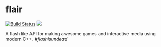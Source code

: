 # flair

[![Build Status](https://travis-ci.org/flair/flair.svg?branch=master)](https://travis-ci.org/flair/flair) [![](http://slack.thejustinwalsh.com/badge.svg)](http://slack.thejustinwalsh.com)

A flash like API for making awesome games and interactive media using modern C++. *#flashisundead*
